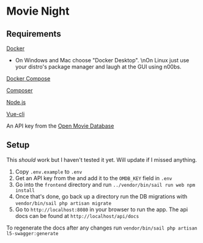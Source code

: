 # Movie Night

## Requirements

[Docker](https://www.docker.com/get-started)

- On Windows and Mac choose "Docker Desktop". \nOn Linux just use your distro's
package manager and laugh at the GUI using n00bs.

[Docker Compose](https://docs.docker.com/compose/install/)

[Composer](https://getcomposer.org/download/)

[Node.js](https://nodejs.org/en/download/)

[Vue-cli](https://cli.vuejs.org/)

An API key from the [Open Movie Database](http://www.omdbapi.com/apikey.aspx)

## Setup

This _should_ work but I haven't tested it yet.  Will update if I missed anything.

1. Copy `.env.example` to `.env`
2. Get an API key from the
and add it to the `OMDB_KEY` field in `.env`
3. Go into the `frontend` directory and run `../vendor/bin/sail run web npm install`
4. Once that's done, go back up a directory run the DB migrations with
`vendor/bin/sail php artisan migrate`
5. Go to `http://localhost:8080` in your browser to run the app.  The api docs
can be found at `http://localhost/api/docs`

To regenerate the docs after any changes run `vendor/bin/sail php artisan l5-swagger:generate`

